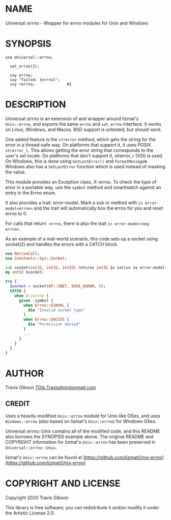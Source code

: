 NAME
====

Universal::errno - Wrapper for errno modules for Unix and Windows

SYNOPSIS
========

```perl6
use Universal::errno;

  set_errno(2);

  say errno;
  say "failed: {errno}";
  say +errno;              #2
```

DESCRIPTION
===========

Universal::errno is an extension of and wrapper around lizmat's `Unix::errno`, and exports the same `errno` and `set_errno` interface. It works on Linux, Windows, and Macos. BSD support is untested, but should work.

One added feature is the `strerror` method, which gets the string for the error in a thread-safe way. On platforms that support it, it uses POSIX `strerror_l`. This allows getting the error string that corresponds to the user's set locale. On platforms that don't support it, strerror_r (XSI) is used. On Windows, this is done using `GetLastError()` and `FormatMessageW`. Windows also has a `SetLastError` function which is used instead of masking the value.

This module provides an Exception class, X::errno. To check the type of error in a portable way, use the `symbol` method and smartmatch against an entry in the Errno enum.

It also provides a trait: error-model. Mark a sub or method with `is error-model<errno>` and the trait will automatically box the errno for you and reset errno to 0.

For calls that return `-errno`, there is also the trait `is error-model<neg-errno>`.

As an example of a real-world scenario, this code sets up a socket using socket(2) and handles the errors with a CATCH block.

```raku
use NativeCall;
use Constants::Sys::Socket;

sub socket(int32, int32, int32) returns int32 is native is error-model<errno> { ... }
my int32 $socket;

try {
  $socket = socket(AF::INET, SOCK_DGRAM, 0);
  CATCH {
    when X::errno {
      given .symbol {
        when Errno::EINVAL {
          die "Invalid socket type"
        }
        when Errno::EACCES {
          die "Permission denied"
        }
        ...
      }
    }
  }
}
```

AUTHOR
======

Travis Gibson <TGib.Travis@protonmail.com>

CREDIT
------

Uses a heavily-modified `Unix::errno` module for Unix-like OSes, and uses `Windows::errno` (also based on lizmat's `Unix::errno`) for Windows OSes.

Universal::errno::Unix contains all of the modified code, and this README also borrows the SYNOPSIS example above. The original README and COPYRIGHT information for lizmat's `Unix::errno` has been preserved in `Universal::errno::Unix`.

lizmat's `Unix::errno` can be found at [https://github.com/lizmat/Unix-errno](https://github.com/lizmat/Unix-errno)

COPYRIGHT AND LICENSE
=====================

Copyright 2020 Travis Gibson

This library is free software; you can redistribute it and/or modify it under the Artistic License 2.0.


